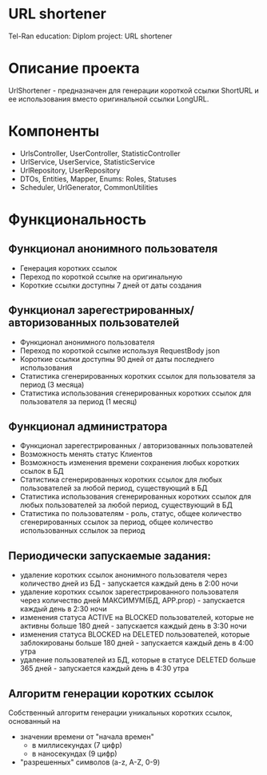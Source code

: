 # URL shortener
Tel-Ran education: Diplom project: URL shortener 

# Описание проекта
UrlShortener - предназначен для генерации короткой ссылки ShortURL и ее использования вместо оригинальной ссылки LongURL.

# Компоненты
- UrlsController, UserController, StatisticController
- UrlService, UserService, StatisticService
- UrlRepository, UserRepository
- DTOs, Entities, Mapper, Enums: Roles, Statuses
- Scheduler, UrlGenerator, CommonUtilities

# Функциональность
## Функционал анонимного пользователя
- Генерация коротких ссылок
-	Переход по короткой ссылке на оригинальную
-	Короткие ссылки доступны 7 дней от даты создания

## Функционал зарегестрированных/авторизованных пользователей
-	Функционал анонимного пользователя
-	Переход по короткой ссылке используя RequestBody json
-	Короткие ссылки доступны 90 дней от даты последнего использования
-	Статистика сгенерированных коротких ссылок для пользователя за период (3 месяца)
-	Статистика использования сгенерированных коротких ссылок для пользователя за период (1 месяц)

## Функционал администратора
-	Функционал зарегестрированных / авторизованных пользователей
-	Возможность менять статус Клиентов 
-	Возможность изменения времени сохранения любых коротких ссылок в БД
-	Статистика сгенерированных коротких ссылок для любых пользователей за любой период, существующий в БД
-	Статистика использования сгенерированных коротких ссылок для любых пользователей за любой период, существующий в БД
-	Статистика по пользователям - роль, статус,  общее количество сгенерированных ссылок за период, общее количество использованных сслылок за период

## Периодически запускаемые задания:
-	удаление коротких ссылок анонимного пользователя через количество дней из БД - запускается каждый день в 2:00 ночи
-	удаление коротких ссылок зарегестрированного пользователя через количество дней МАКСИМУМ(БД, APP.prop) - запускается каждый день в 2:30 ночи
-	изменения статуса ACTIVE на BLOCKED пользователей, которые не активны больше 180 дней - запускается каждый день в 3:30 ночи
-	изменения статуса BLOCKED на DELETED пользователей, которые заблокированы   больше 180 дней - запускается каждый день в 4:00 утра
-	удаление пользователей из БД, которые в статусе DELETED больше 365 дней - запускается каждый день в 4:30 утра

## Алгоритм генерации коротких ссылок
Собственный алгоритм генерации уникальных коротких ссылок, основанный на
- значении времени от "начала времен" 
  - в миллисекундах (7 цифр)
  - в наносекундах  (9 цифр)
- "разрешенных" символов (a-z, A-Z, 0-9)

